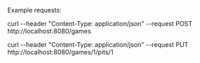 Example requests:

curl --header "Content-Type: application/json" --request POST http://localhost:8080/games

curl --header "Content-Type: application/json" --request PUT http://localhost:8080/games/1/pits/1
